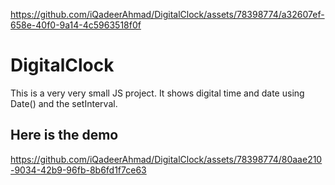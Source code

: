 
https://github.com/iQadeerAhmad/DigitalClock/assets/78398774/a32607ef-658e-40f0-9a14-4c5963518f0f
# DigitalClock

This is a very very small JS project. It shows digital time and date using Date() and the setInterval.

## Here is the demo




https://github.com/iQadeerAhmad/DigitalClock/assets/78398774/80aae210-9034-42b9-96fb-8b6fd1f7ce63

